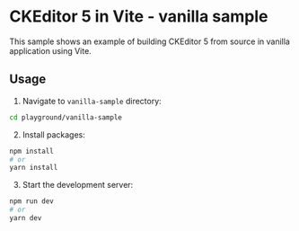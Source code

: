 # CKEditor 5 in Vite - vanilla sample

This sample shows an example of building CKEditor 5 from source in vanilla application using Vite.

## Usage

1. Navigate to `vanilla-sample` directory:
```bash
cd playground/vanilla-sample
```

2. Install packages:
```bash
npm install
# or 
yarn install
```

3. Start the development server:
```bash
npm run dev
# or
yarn dev
```